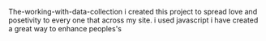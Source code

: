 The-working-with-data-collection i created this project to spread love and posetivity to every one that across my site. i used javascript i have created a great way to enhance peoples's
